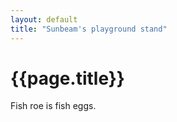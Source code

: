```yaml
---
layout: default
title: "Sunbeam's playground stand"
---
```

# {{page.title}}

Fish roe is fish eggs.
